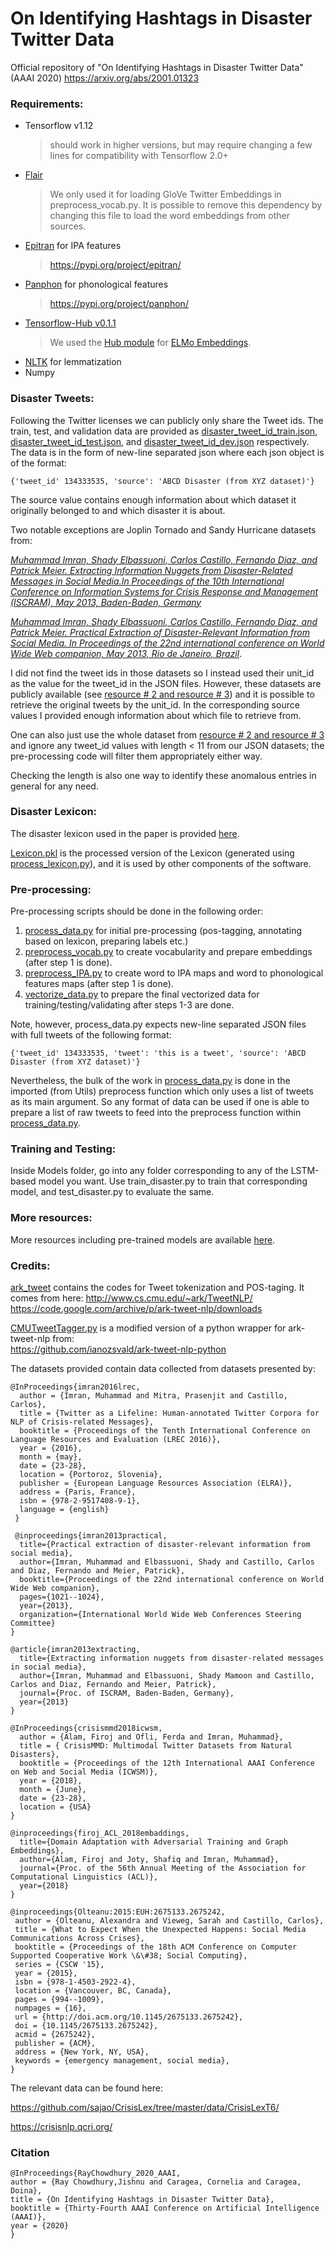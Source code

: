 # On Identifying Hashtags in Disaster Twitter Data

Official repository of "On Identifying Hashtags in Disaster Twitter Data" (AAAI 2020)
https://arxiv.org/abs/2001.01323


### Requirements:

* Tensorflow v1.12 
  >should work in higher versions, but may require changing a few lines for compatibility with Tensorflow 2.0+
* [Flair](https://github.com/zalandoresearch/flair) 
  >We only used it for loading GloVe Twitter Embeddings in preprocess_vocab.py. It is possible to remove this dependency by changing this file to load the word embeddings from other sources.
* [Epitran](https://github.com/dmort27/epitran) for IPA features
  >https://pypi.org/project/epitran/
* [Panphon](https://github.com/dmort27/panphon)  for phonological features
  >https://pypi.org/project/panphon/
* [Tensorflow-Hub v0.1.1](https://www.tensorflow.org/hub/)
  >We used the [Hub module](https://tfhub.dev/google/elmo/2) for [ELMo Embeddings](https://allennlp.org/elmo).
* [NLTK](https://www.nltk.org/) for lemmatization
* Numpy
 
### Disaster Tweets:

Following the Twitter licenses we can publicly only share the Tweet ids. The train, test, and validation data are provided as [disaster_tweet_id_train.json](https://github.com/JRC1995/Tweet-Disaster-Keyphrase/blob/master/Data/disaster_tweet_id_train.json), [disaster_tweet_id_test.json](https://github.com/JRC1995/Tweet-Disaster-Keyphrase/blob/master/Data/disaster_tweet_id_test.json), and [disaster_tweet_id_dev.json](https://github.com/JRC1995/Tweet-Disaster-Keyphrase/blob/master/Data/disaster_tweet_id_dev.json) respectively. The data is in the form of new-line separated json where each json object is of the format:

```{'tweet_id' 134333535, 'source': 'ABCD Disaster (from XYZ dataset)'}```

The source value contains enough information about which dataset it originally belonged to and which disaster it is about.  
  
Two notable exceptions are Joplin Tornado and Sandy Hurricane datasets from:  

*[Muhammad Imran, Shady Elbassuoni, Carlos Castillo, Fernando Diaz, and Patrick Meier. Extracting Information Nuggets from Disaster-Related Messages in Social Media.In Proceedings of the 10th International Conference on Information Systems for Crisis Response and Management (ISCRAM), May 2013, Baden-Baden, Germany](https://mimran.me/papers/imran_shady_carlos_fernando_patrick_iscram2013.pdf)*  

*[Muhammad Imran, Shady Elbassuoni, Carlos Castillo, Fernando Diaz, and Patrick Meier. Practical Extraction of Disaster-Relevant Information from Social Media. In Proceedings of the 22nd international conference on World Wide Web companion, May 2013, Rio de Janeiro, Brazil](https://mimran.me/papers/imran_shady_carlos_fernando_patrick_practical_2013.pdf)*. 

I did not find the tweet ids in those datasets so I instead used their unit_id as the value for the tweet_id in the JSON files. However, these datasets are publicly available (see [resource # 2 and resource # 3](https://crisisnlp.qcri.org/)) and it is possible to retrieve the original tweets by the unit_id. In the corresponding source values I provided enough information about which file to retrieve from. 

One can also just use the whole dataset from [resource # 2 and resource # 3](https://crisisnlp.qcri.org/) and ignore any tweet_id values with length < 11 from our JSON datasets; the pre-processing code will filter them appropriately either way.

Checking the length is also one way to identify these anomalous entries in general for any need. 

### Disaster Lexicon:

The disaster lexicon used in the paper is provided [here](https://github.com/JRC1995/Tweet-Disaster-Keyphrase/blob/master/Data/Lexicons/Lexicon.txt).

[Lexicon.pkl](https://github.com/JRC1995/Tweet-Disaster-Keyphrase/blob/master/Data/Lexicons/Lexicon.pkl) is the processed version of the Lexicon (generated using [process_lexicon.py](https://github.com/JRC1995/Tweet-Disaster-Keyphrase/blob/master/Data/Lexicons/process_lexicon.py)), and it is used by other components of the software. 

### Pre-processing:

Pre-processing scripts should be done in the following order:

1. [process_data.py](https://github.com/JRC1995/Tweet-Disaster-Keyphrase/blob/master/process_data.py) for initial pre-processing (pos-tagging, annotating based on lexicon, preparing labels etc.)
2. [preprocess_vocab.py](https://github.com/JRC1995/Tweet-Disaster-Keyphrase/blob/master/preprocess_vocab.py) to create vocabularity and prepare embeddings (after step 1 is done).
3. [preprocess_IPA.py](https://github.com/JRC1995/Tweet-Disaster-Keyphrase/blob/master/preprocess_IPA.py) to create word to IPA maps and word to phonological features maps (after step 1 is done).
4. [vectorize_data.py](https://github.com/JRC1995/Tweet-Disaster-Keyphrase/blob/master/vectorize_data.py) to prepare the final vectorized data for training/testing/validating after steps 1-3 are done. 

Note, however, process_data.py expects new-line separated JSON files with full tweets of the following format:

```{'tweet_id' 134333535, 'tweet': 'this is a tweet', 'source': 'ABCD Disaster (from XYZ dataset)'}```

Nevertheless, the bulk of the work in [process_data.py](https://github.com/JRC1995/Tweet-Disaster-Keyphrase/blob/master/process_data.py) is done in the imported (from Utils) preprocess function which only uses a list of tweets as its main argument. So any format of data can be used if one is able to prepare a list of raw tweets to feed into the preprocess function within [process_data.py](https://github.com/JRC1995/Tweet-Disaster-Keyphrase/blob/master/process_data.py).

### Training and Testing:

Inside Models folder, go into any folder corresponding to any of the LSTM-based model you want. Use train_disaster.py to train that corresponding model, and test_disaster.py to evaluate the same. 

### More resources:

More resources including pre-trained models are available [here](https://drive.google.com/drive/folders/1V9aGSqTtV3TzHdrNX8tRbXmxRFXLZMlO?usp=sharing).


### Credits:

[ark_tweet](https://github.com/JRC1995/Tweet-Disaster-Keyphrase/tree/master/ark_tweet) contains the codes for Tweet tokenization and POS-taging. It comes from here: 
http://www.cs.cmu.edu/~ark/TweetNLP/
https://code.google.com/archive/p/ark-tweet-nlp/downloads

[CMUTweetTagger.py](https://github.com/JRC1995/Tweet-Disaster-Keyphrase/blob/master/ark_tweet/CMUTweetTagger.py) is a modified version of a python wrapper for ark-tweet-nlp from:  
https://github.com/ianozsvald/ark-tweet-nlp-python

The datasets provided contain data collected from datasets presented by:

```
@InProceedings{imran2016lrec,
  author = {Imran, Muhammad and Mitra, Prasenjit and Castillo, Carlos},
  title = {Twitter as a Lifeline: Human-annotated Twitter Corpora for NLP of Crisis-related Messages},
  booktitle = {Proceedings of the Tenth International Conference on Language Resources and Evaluation (LREC 2016)},
  year = {2016},
  month = {may},
  date = {23-28},
  location = {Portoroz, Slovenia},
  publisher = {European Language Resources Association (ELRA)},
  address = {Paris, France},
  isbn = {978-2-9517408-9-1},
  language = {english}
 }
```
```
 @inproceedings{imran2013practical,
  title={Practical extraction of disaster-relevant information from social media},
  author={Imran, Muhammad and Elbassuoni, Shady and Castillo, Carlos and Diaz, Fernando and Meier, Patrick},
  booktitle={Proceedings of the 22nd international conference on World Wide Web companion},
  pages={1021--1024},
  year={2013},
  organization={International World Wide Web Conferences Steering Committee}
}
```
```
@article{imran2013extracting,
  title={Extracting information nuggets from disaster-related messages in social media},
  author={Imran, Muhammad and Elbassuoni, Shady Mamoon and Castillo, Carlos and Diaz, Fernando and Meier, Patrick},
  journal={Proc. of ISCRAM, Baden-Baden, Germany},
  year={2013}
}
```
```
@InProceedings{crisismmd2018icwsm,
  author = {Alam, Firoj and Ofli, Ferda and Imran, Muhammad},
  title = { CrisisMMD: Multimodal Twitter Datasets from Natural Disasters},
  booktitle = {Proceedings of the 12th International AAAI Conference on Web and Social Media (ICWSM)},
  year = {2018},
  month = {June},
  date = {23-28},
  location = {USA}
}
```
```
@inproceedings{firoj_ACL_2018embaddings,
  title={Domain Adaptation with Adversarial Training and Graph Embeddings},
  author={Alam, Firoj and Joty, Shafiq and Imran, Muhammad},
  journal={Proc. of the 56th Annual Meeting of the Association for Computational Linguistics (ACL)},
  year={2018}
}
```
```
@inproceedings{Olteanu:2015:EUH:2675133.2675242,
 author = {Olteanu, Alexandra and Vieweg, Sarah and Castillo, Carlos},
 title = {What to Expect When the Unexpected Happens: Social Media Communications Across Crises},
 booktitle = {Proceedings of the 18th ACM Conference on Computer Supported Cooperative Work \&\#38; Social Computing},
 series = {CSCW '15},
 year = {2015},
 isbn = {978-1-4503-2922-4},
 location = {Vancouver, BC, Canada},
 pages = {994--1009},
 numpages = {16},
 url = {http://doi.acm.org/10.1145/2675133.2675242},
 doi = {10.1145/2675133.2675242},
 acmid = {2675242},
 publisher = {ACM},
 address = {New York, NY, USA},
 keywords = {emergency management, social media},
} 
```
The relevant data can be found here:  

https://github.com/sajao/CrisisLex/tree/master/data/CrisisLexT6/

https://crisisnlp.qcri.org/


### Citation

```
@InProceedings{RayChowdhury_2020_AAAI,
author = {Ray Chowdhury,Jishnu and Caragea, Cornelia and Caragea, Doina},
title = {On Identifying Hashtags in Disaster Twitter Data},
booktitle = {Thirty-Fourth AAAI Conference on Artificial Intelligence (AAAI)},
year = {2020}
}
```


